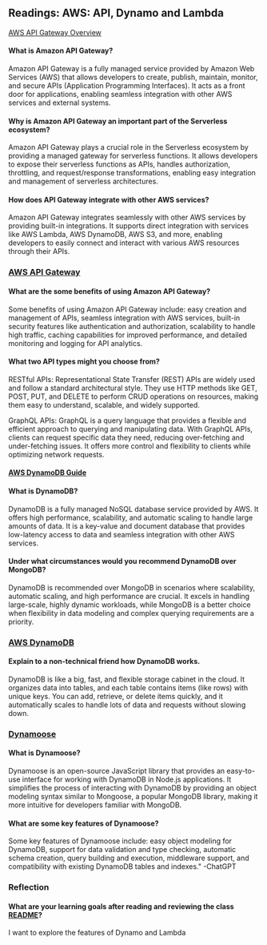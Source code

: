 ## Readings: AWS: API, Dynamo and Lambda

[AWS API Gateway Overview](https://www.serverless.com/guides/amazon-api-gateway)

#### What is Amazon API Gateway?

Amazon API Gateway is a fully managed service provided by Amazon Web Services (AWS) that allows developers to create, publish, maintain, monitor, and secure APIs (Application Programming Interfaces). It acts as a front door for applications, enabling seamless integration with other AWS services and external systems.

#### Why is Amazon API Gateway an important part of the Serverless ecosystem?


Amazon API Gateway plays a crucial role in the Serverless ecosystem by providing a managed gateway for serverless functions. It allows developers to expose their serverless functions as APIs, handles authorization, throttling, and request/response transformations, enabling easy integration and management of serverless architectures.

#### How does API Gateway integrate with other AWS services?

Amazon API Gateway integrates seamlessly with other AWS services by providing built-in integrations. It supports direct integration with services like AWS Lambda, AWS DynamoDB, AWS S3, and more, enabling developers to easily connect and interact with various AWS resources through their APIs.

### [AWS API Gateway](https://aws.amazon.com/api-gateway/)

#### What are the some benefits of using Amazon API Gateway?


Some benefits of using Amazon API Gateway include: easy creation and management of APIs, seamless integration with AWS services, built-in security features like authentication and authorization, scalability to handle high traffic, caching capabilities for improved performance, and detailed monitoring and logging for API analytics.

#### What two API types might you choose from?

RESTful APIs: Representational State Transfer (REST) APIs are widely used and follow a standard architectural style. They use HTTP methods like GET, POST, PUT, and DELETE to perform CRUD operations on resources, making them easy to understand, scalable, and widely supported.

GraphQL APIs: GraphQL is a query language that provides a flexible and efficient approach to querying and manipulating data. With GraphQL APIs, clients can request specific data they need, reducing over-fetching and under-fetching issues. It offers more control and flexibility to clients while optimizing network requests.

#### [AWS DynamoDB Guide](https://www.dynamodbguide.com/what-is-dynamo-db/)



#### What is DynamoDB?


DynamoDB is a fully managed NoSQL database service provided by AWS. It offers high performance, scalability, and automatic scaling to handle large amounts of data. It is a key-value and document database that provides low-latency access to data and seamless integration with other AWS services.

#### Under what circumstances would you recommend DynamoDB over MongoDB?


DynamoDB is recommended over MongoDB in scenarios where scalability, automatic scaling, and high performance are crucial. It excels in handling large-scale, highly dynamic workloads, while MongoDB is a better choice when flexibility in data modeling and complex querying requirements are a priority.

### [AWS DynamoDB](https://aws.amazon.com/dynamodb/)

#### Explain to a non-technical friend how DynamoDB works.

DynamoDB is like a big, fast, and flexible storage cabinet in the cloud. It organizes data into tables, and each table contains items (like rows) with unique keys. You can add, retrieve, or delete items quickly, and it automatically scales to handle lots of data and requests without slowing down.

### [Dynamoose](https://dynamoosejs.com/getting_started/Introduction)

#### What is Dynamoose?

Dynamoose is an open-source JavaScript library that provides an easy-to-use interface for working with DynamoDB in Node.js applications. It simplifies the process of interacting with DynamoDB by providing an object modeling syntax similar to Mongoose, a popular MongoDB library, making it more intuitive for developers familiar with MongoDB.

#### What are some key features of Dynamoose?

Some key features of Dynamoose include: easy object modeling for DynamoDB, support for data validation and type checking, automatic schema creation, query building and execution, middleware support, and compatibility with existing DynamoDB tables and indexes." -ChatGPT

### Reflection

#### What are your learning goals after reading and reviewing the class [README](https://codefellows.github.io/code-401-javascript-guide/curriculum/class-18/)?

I want to explore the features of Dynamo and Lambda
